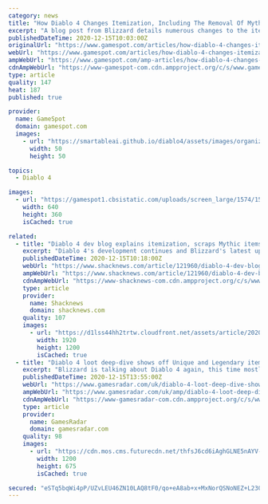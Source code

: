 ```yaml
---
category: news
title: "How Diablo 4 Changes Itemization, Including The Removal Of Mythics"
excerpt: "A blog post from Blizzard details numerous changes to the itemization in the upcoming Diablo 4, including massive changes to what each tier of items means."
publishedDateTime: 2020-12-15T10:03:00Z
originalUrl: "https://www.gamespot.com/articles/how-diablo-4-changes-itemization-including-the-removal-of-mythics/1100-6485521/"
webUrl: "https://www.gamespot.com/articles/how-diablo-4-changes-itemization-including-the-removal-of-mythics/1100-6485521/"
ampWebUrl: "https://www.gamespot.com/amp-articles/how-diablo-4-changes-itemization-including-the-removal-of-mythics/1100-6485521/"
cdnAmpWebUrl: "https://www-gamespot-com.cdn.ampproject.org/c/s/www.gamespot.com/amp-articles/how-diablo-4-changes-itemization-including-the-removal-of-mythics/1100-6485521/"
type: article
quality: 147
heat: 187
published: true

provider:
  name: GameSpot
  domain: gamespot.com
  images:
    - url: "https://smartableai.github.io/diablo4/assets/images/organizations/gamespot.com-50x50.jpg"
      width: 50
      height: 50

topics:
  - Diablo 4

images:
  - url: "https://gamespot1.cbsistatic.com/uploads/screen_large/1574/15746725/3598989-trailer_diablo_gameplay_2019111.jpg"
    width: 640
    height: 360
    isCached: true

related:
  - title: "Diablo 4 dev blog explains itemization, scraps Mythic items"
    excerpt: "Diablo 4's development continues and Blizzard's latest update goes into the ins-and-outs of the game's itemization system."
    publishedDateTime: 2020-12-15T10:18:00Z
    webUrl: "https://www.shacknews.com/article/121960/diablo-4-dev-blog-explains-itemization-scraps-mythic-items"
    ampWebUrl: "https://www.shacknews.com/article/121960/diablo-4-dev-blog-explains-itemization-scraps-mythic-items?amphtml=1"
    cdnAmpWebUrl: "https://www-shacknews-com.cdn.ampproject.org/c/s/www.shacknews.com/article/121960/diablo-4-dev-blog-explains-itemization-scraps-mythic-items?amphtml=1"
    type: article
    provider:
      name: Shacknews
      domain: shacknews.com
    quality: 107
    images:
      - url: "https://d1lss44hh2trtw.cloudfront.net/assets/article/2020/12/14/combat-caves-multiplayer-drowned-seahag_feature.jpg"
        width: 1920
        height: 1200
        isCached: true
  - title: "Diablo 4 loot deep-dive shows off Unique and Legendary items replacing the Mythics of old"
    excerpt: "Blizzard is talking about Diablo 4 again, this time mostly about itemization. In the latest Diablo 4 quarterly update, Lead Game Designer Joe Shely gives a deep-dive into weapon types, Affixes for ..."
    publishedDateTime: 2020-12-15T13:55:00Z
    webUrl: "https://www.gamesradar.com/uk/diablo-4-loot-deep-dive-shows-off-unique-and-legendary-items-replacing-the-mythics-of-old/"
    ampWebUrl: "https://www.gamesradar.com/uk/amp/diablo-4-loot-deep-dive-shows-off-unique-and-legendary-items-replacing-the-mythics-of-old/"
    cdnAmpWebUrl: "https://www-gamesradar-com.cdn.ampproject.org/c/s/www.gamesradar.com/uk/amp/diablo-4-loot-deep-dive-shows-off-unique-and-legendary-items-replacing-the-mythics-of-old/"
    type: article
    provider:
      name: GamesRadar
      domain: gamesradar.com
    quality: 98
    images:
      - url: "https://cdn.mos.cms.futurecdn.net/thfsJ6cd6iAghGLNE5nAYV-1200-80.jpg"
        width: 1200
        height: 675
        isCached: true

secured: "eSTq5bqWi4pP/UZvLEU46ZN10LAQ8tF0/qo+eA8ab+x+MxNorQSNoNEZ+L230TpUeCNjhQb68i2nTdGjyViMk5QrLII4nSdtaShFacqS6h2AukYPvjn+lcI14kG/pNQSauHRjs8d+HSpIeMrz0VQU5ukQSfnvUtcqWlFUmNdPihyvTfRIHIpbhcupkr4cfzGAPXBQQ4naySaQKRZZ+puVp1QtetqUIwDVAEy0k7RwRFJiL+8LvAuTKYlmX8i6vwEYGVN6ayhdBjPuUBp0bUf4vdyBUvr5UwFyhMqNcS4ueR9eGJugwNcWwZxSqbRXSZTkp5qkj2BkJ06TAiQd3G6A2KLe3tsli4ySGkZtU+pxIc=;V3nTNO4vE3H4nP7mEW0DRA=="
---
```


